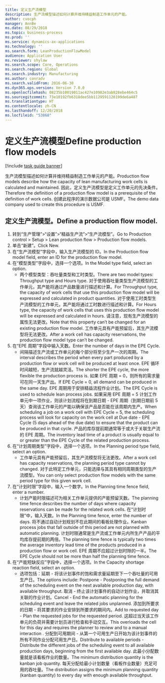 ```yaml
---
title: 定义生产流模型
description: 生产流模型描述如何计算并维持精益制造工作单元的产能。
author: cvocph
manager: AnnBe
ms.date: 08/29/2018
ms.topic: business-process
ms.prod: ''
ms.service: dynamics-ax-applications
ms.technology: ''
ms.search.form: LeanProductionFlowModel
audience: Application User
ms.reviewer: shylaw
ms.search.scope: Core, Operations
ms.search.region: Global
ms.search.industry: Manufacturing
ms.author: conradv
ms.search.validFrom: 2016-06-30
ms.dyn365.ops.version: Version 7.0.0
ms.openlocfilehash: 08235b10019011ac427e10982e3ab828ebe464c5
ms.sourcegitcommit: 73e10192fb6318dee5bb1129591120199de6a487
ms.translationtype: HT
ms.contentlocale: zh-CN
ms.lasthandoff: 12/20/2018
ms.locfileid: "53868"
---
```

# <a name="define-production-flow-models"></a><span data-ttu-id="4e031-103">定义生产流模型</span><span class="sxs-lookup"><span data-stu-id="4e031-103">Define production flow models</span></span>

[!include [task guide banner](../../includes/task-guide-banner.md)]

<span data-ttu-id="4e031-104">生产流模型描述如何计算并维持精益制造工作单元的产能。</span><span class="sxs-lookup"><span data-stu-id="4e031-104">Production flow models describe how the capacity of lean manufacturing work cells is calculated and maintained.</span></span> <span data-ttu-id="4e031-105">因此，定义生产流模型是定义工作单元的先决条件。</span><span class="sxs-lookup"><span data-stu-id="4e031-105">Therefore the definition of a production flow model is a prerequisite of the definition of work cells.</span></span> <span data-ttu-id="4e031-106">创建此程序的演示数据公司是 USMF。</span><span class="sxs-lookup"><span data-stu-id="4e031-106">The demo data company used to create this procedure is USMF.</span></span>


## <a name="define-a-production-flow-model"></a><span data-ttu-id="4e031-107">定义生产流模型。</span><span class="sxs-lookup"><span data-stu-id="4e031-107">Define a production flow model.</span></span> 
1. <span data-ttu-id="4e031-108">转到“生产管理”>“设置”>“精益生产流”>“生产流模型”。</span><span class="sxs-lookup"><span data-stu-id="4e031-108">Go to Production control > Setup > Lean production flow > Production flow models.</span></span>
2. <span data-ttu-id="4e031-109">单击“新建”。</span><span class="sxs-lookup"><span data-stu-id="4e031-109">Click New.</span></span>
3. <span data-ttu-id="4e031-110">在“生产流模型”字段中，输入生产流模型的 ID。</span><span class="sxs-lookup"><span data-stu-id="4e031-110">In the Production flow model field, enter an ID for the production flow model.</span></span>
4. <span data-ttu-id="4e031-111">在“模型类型”字段中，选择一个选项。</span><span class="sxs-lookup"><span data-stu-id="4e031-111">In the Model type field, select an option.</span></span>
    * <span data-ttu-id="4e031-112">两个模型类型：吞吐量类型和工时类型。</span><span class="sxs-lookup"><span data-stu-id="4e031-112">There are two model types: Throughput type and Hours type.</span></span> <span data-ttu-id="4e031-113">对于使用吞吐量类型生产流模型的工作单元，其产能将通过产品数量进行描述和计算。</span><span class="sxs-lookup"><span data-stu-id="4e031-113">For Throughput type, the capacity of work cells that use this production flow model will be expressed and calculated in product quantities.</span></span> <span data-ttu-id="4e031-114">对于使用工时类型生产流模型的工作单元，其产能将通过工时数进行描述和计算。</span><span class="sxs-lookup"><span data-stu-id="4e031-114">For Hours type, the capacity of work cells that uses this production flow model will be expressed and calculated in hours.</span></span> <span data-ttu-id="4e031-115">请注意，现有生产流模型的属性无法更改。</span><span class="sxs-lookup"><span data-stu-id="4e031-115">Note that this property can’t be changed for an existing production flow model.</span></span> <span data-ttu-id="4e031-116">工作单元具有产能预留后，其生产流模型将无法更改。</span><span class="sxs-lookup"><span data-stu-id="4e031-116">After a work cell has capacity reservations, the production flow model type can’t be changed.</span></span>  
5. <span data-ttu-id="4e031-117">在“EPE 周期”字段中输入天数。</span><span class="sxs-lookup"><span data-stu-id="4e031-117">Enter the number of days in the EPE Cycle.</span></span>
    * <span data-ttu-id="4e031-118">间隔描述生产流或工作单元的每个部分将至少生产一次的周期。</span><span class="sxs-lookup"><span data-stu-id="4e031-118">The interval describes the period when every part produced by a production flow or work cell will be produced at least once.</span></span> <span data-ttu-id="4e031-119">EPE 循环时间越短，生产流就越灵活。</span><span class="sxs-lookup"><span data-stu-id="4e031-119">The shorter the EPE cycle, the more flexible the production process is.</span></span> <span data-ttu-id="4e031-120">如果 EPE 周期 = 0，则所有的需求量可在同一天生产出。</span><span class="sxs-lookup"><span data-stu-id="4e031-120">If EPE Cycle = 0, all demand can be produced in the same day.</span></span> <span data-ttu-id="4e031-121">EPE 周期用于安排精益流程作业计划。</span><span class="sxs-lookup"><span data-stu-id="4e031-121">The EPE Cycle is used to schedule lean process jobs.</span></span> <span data-ttu-id="4e031-122">如果采用 EPE 周期 = 5 计划工作单元中一项作业，则该计划流程将在到期日期 - EPE 周期（到期日期前 5 天）查询该工作单元的产能以确保该产品是否能在该周期内生产。</span><span class="sxs-lookup"><span data-stu-id="4e031-122">When scheduling a job on a work cell with EPE Cycle = 5, the scheduling process will look for capacity on the work cell at Due date - EPE Cycle (5 days ahead of the due date) to ensure that the product can be produced in that cycle.</span></span> <span data-ttu-id="4e031-123">产品的库存提前期通常等于或大于关联生产流的 EPE 周期。</span><span class="sxs-lookup"><span data-stu-id="4e031-123">The inventory lead time of a product is usually equal to or greater than the EPE Cycle of the related production process.</span></span>  
6. <span data-ttu-id="4e031-124">在“计划周期类型”字段中，选择一个选项。</span><span class="sxs-lookup"><span data-stu-id="4e031-124">In the Planning period type field, select an option.</span></span>
    * <span data-ttu-id="4e031-125">工作单元具有产能预留后，其生产流模型将无法更改。</span><span class="sxs-lookup"><span data-stu-id="4e031-125">After a work cell has capacity reservations, the planning period type cannot by changed.</span></span> <span data-ttu-id="4e031-126">对于此特定工作单元，只能选择与其具有相同周期类型的生产流模型。</span><span class="sxs-lookup"><span data-stu-id="4e031-126">You can only select production flow models with the same period type for this given work cell.</span></span>  
7. <span data-ttu-id="4e031-127">在“计划时限”字段中，输入一个数字。</span><span class="sxs-lookup"><span data-stu-id="4e031-127">In the Planning time fence field, enter a number.</span></span>
    * <span data-ttu-id="4e031-128">计划产能时限描述可为相关工作单元提供的产能预留天数。</span><span class="sxs-lookup"><span data-stu-id="4e031-128">The planning time fence describes the number of days where capacity reservations can be made for the related work cells.</span></span> <span data-ttu-id="4e031-129">在“计划时限”中，输入天数。</span><span class="sxs-lookup"><span data-stu-id="4e031-129">In the Planning time fence, enter the number of days.</span></span>   <span data-ttu-id="4e031-130">将不通过自动计划规划不在此期间的看板处理作业。</span><span class="sxs-lookup"><span data-stu-id="4e031-130">Kanban process jobs that fall outside of this period are not planned with automatic planning.</span></span> <span data-ttu-id="4e031-131">计划时限通常是生产流或工作单元内所生产产品的平均库存提前期的两倍。</span><span class="sxs-lookup"><span data-stu-id="4e031-131">The planning time fence is typically two times the average inventory lead time of the products produced in a production flow or work cell.</span></span> <span data-ttu-id="4e031-132">EPE 周期不应超过计划时隙的一半。</span><span class="sxs-lookup"><span data-stu-id="4e031-132">The EPE Cycle should not be more than half the planning time fence.</span></span>     
8. <span data-ttu-id="4e031-133">在“产能短缺反应”字段中，选择一个选项。</span><span class="sxs-lookup"><span data-stu-id="4e031-133">In the Capacity shortage reaction field, select an option.</span></span>
    * <span data-ttu-id="4e031-134">选项包括：延期 - 将该计划事件的饱和需求量延期至下一个吞吐量的可用生产日。</span><span class="sxs-lookup"><span data-stu-id="4e031-134">The options include:   Postpone - Postponing the full demand of the scheduling event on the next available production day, with available throughput.</span></span> <span data-ttu-id="4e031-135">取消 - 终止该计划事件的自动计划作业，并取消其关联的作业计划。</span><span class="sxs-lookup"><span data-stu-id="4e031-135">Cancel - End the automatic planning for the scheduling event and leave the related jobs unplanned.</span></span>   <span data-ttu-id="4e031-136">添加到所要求的日期 - 将其要求的作业安排到所要求的期间内。</span><span class="sxs-lookup"><span data-stu-id="4e031-136">Add to requested day - Plan the requested jobs for the requested period.</span></span> <span data-ttu-id="4e031-137">这超过当天该工作单元的负荷并需要计划员进行检查和手动交互。</span><span class="sxs-lookup"><span data-stu-id="4e031-137">This overloads the cell for this day and requires the planner to review and to a manual interaction .</span></span>   <span data-ttu-id="4e031-138">分配到可用期间 - 从第一个可用生产日开始为该计划事件的所有不同作业分配可用生产日。</span><span class="sxs-lookup"><span data-stu-id="4e031-138">Distribute to available periods - Distribute the different jobs of the scheduling event to all available production days, beginning from the first available day.</span></span> <span data-ttu-id="4e031-139">此最小分配数量就是该看板作业的数量。</span><span class="sxs-lookup"><span data-stu-id="4e031-139">The minimum distribution quantity is the kanban job quantity.</span></span> <span data-ttu-id="4e031-140">每天分配给最小计划数量（看板作业数量）充足可用的吞吐量。</span><span class="sxs-lookup"><span data-stu-id="4e031-140">The distribution assigns the minimum planning quantity (kanban quantity) to every day with enough available throughput.</span></span>  

